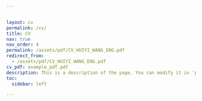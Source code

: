 ```yaml
---


layout: cv
permalink: /cv/
title: CV
nav: true
nav_order: 4
permalink: /assets/pdf/CV_HUIYI_WANG_ENG.pdf
redirect_from:
  - /assets/pdf/CV_HUIYI_WANG_ENG.pdf
cv_pdf: example_pdf.pdf
description: This is a description of the page. You can modify it in 'pages/_cv.md'. You can also change or remove the top pdf download button.
toc:
  sidebar: left

---
```

